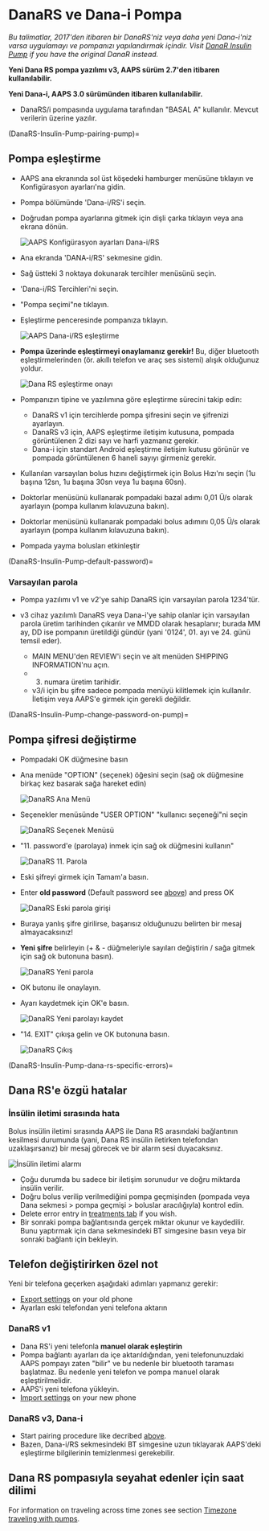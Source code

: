 # DanaRS ve Dana-i Pompa

*Bu talimatlar, 2017'den itibaren bir DanaRS'niz veya daha yeni Dana-i'niz varsa uygulamayı ve pompanızı yapılandırmak içindir. Visit [DanaR Insulin Pump](./DanaR-Insulin-Pump.md) if you have the original DanaR instead.*

**Yeni Dana RS pompa yazılımı v3, AAPS sürüm 2.7'den itibaren kullanılabilir.**

**Yeni Dana-i, AAPS 3.0 sürümünden itibaren kullanılabilir.**

* DanaRS/i pompasında uygulama tarafından "BASAL A" kullanılır. Mevcut verilerin üzerine yazılır.

(DanaRS-Insulin-Pump-pairing-pump)=

## Pompa eşleştirme

* AAPS ana ekranında sol üst köşedeki hamburger menüsüne tıklayın ve Konfigürasyon ayarları'na gidin.
* Pompa bölümünde 'Dana-i/RS'i seçin.
* Doğrudan pompa ayarlarına gitmek için dişli çarka tıklayın veya ana ekrana dönün.
    
    ![AAPS Konfigürasyon ayarları Dana-i/RS](../images/DanaRS_i_ConfigB.png)

* Ana ekranda 'DANA-i/RS' sekmesine gidin.

* Sağ üstteki 3 noktaya dokunarak tercihler menüsünü seçin. 
* 'Dana-i/RS Tercihleri'ni seçin.
* "Pompa seçimi"ne tıklayın.
* Eşleştirme penceresinde pompanıza tıklayın.
    
    ![AAPS Dana-i/RS eşleştirme](../images/DanaRS_i_Pairing.png)

* **Pompa üzerinde eşleştirmeyi onaylamanız gerekir!** Bu, diğer bluetooth eşleştirmelerinden (ör. akıllı telefon ve araç ses sistemi) alışık olduğunuz yoldur.
    
    ![Dana RS eşleştirme onayı](../images/DanaRS_Pairing.png)

* Pompanızın tipine ve yazılımına göre eşleştirme sürecini takip edin:
    
    * DanaRS v1 için tercihlerde pompa şifresini seçin ve şifrenizi ayarlayın.
    * DanaRS v3 için, AAPS eşleştirme iletişim kutusuna, pompada görüntülenen 2 dizi sayı ve harfi yazmanız gerekir.
    * Dana-i için standart Android eşleştirme iletişim kutusu görünür ve pompada görüntülenen 6 haneli sayıyı girmeniz gerekir.

* Kullanılan varsayılan bolus hızını değiştirmek için Bolus Hızı'nı seçin (1u başına 12sn, 1u başına 30sn veya 1u başına 60sn).

* Doktorlar menüsünü kullanarak pompadaki bazal adımı 0,01 Ü/s olarak ayarlayın (pompa kullanım kılavuzuna bakın).
* Doktorlar menüsünü kullanarak pompadaki bolus adımını 0,05 Ü/s olarak ayarlayın (pompa kullanım kılavuzuna bakın).
* Pompada yayma bolusları etkinleştir

(DanaRS-Insulin-Pump-default-password)=

### Varsayılan parola

* Pompa yazılımı v1 ve v2'ye sahip DanaRS için varsayılan parola 1234'tür.
* v3 cihaz yazılımlı DanaRS veya Dana-i'ye sahip olanlar için varsayılan parola üretim tarihinden çıkarılır ve MMDD olarak hesaplanır; burada MM ay, DD ise pompanın üretildiği gündür (yani '0124', 01. ayı ve 24. günü temsil eder).
    
    * MAIN MENU'den REVIEW'i seçin ve alt menüden SHIPPING INFORMATION'nu açın.
    * 3. numara üretim tarihidir. 
    * v3/i için bu şifre sadece pompada menüyü kilitlemek için kullanılır. İletişim veya AAPS'e girmek için gerekli değildir.

(DanaRS-Insulin-Pump-change-password-on-pump)=

## Pompa şifresi değiştirme

* Pompadaki OK düğmesine basın
* Ana menüde "OPTION" (seçenek) öğesini seçin (sağ ok düğmesine birkaç kez basarak sağa hareket edin)
    
    ![DanaRS Ana Menü](../images/DanaRSPW_01_MainMenu.png)

* Seçenekler menüsünde "USER OPTION" "kullanıcı seçeneği"ni seçin
    
    ![DanaRS Seçenek Menüsü](../images/DanaRSPW_02_OptionMenu.png)

* "11. password'e (parolaya) inmek için sağ ok düğmesini kullanın"
    
    ![DanaRS 11. Parola](../images/DanaRSPW_03_11PW.png)

* Eski şifreyi girmek için Tamam'a basın.

* Enter **old password** (Default password see [above](#default-password)) and press OK
    
    ![DanaRS Eski parola girişi](../images/DanaRSPW_04_11PWenter.png)

* Buraya yanlış şifre girilirse, başarısız olduğunuzu belirten bir mesaj almayacaksınız!

* **Yeni şifre** belirleyin (+ & - düğmeleriyle sayıları değiştirin / sağa gitmek için sağ ok butonuna basın).
    
    ![DanaRS Yeni parola](../images/DanaRSPW_05_PWnew.png)

* OK butonu ile onaylayın.

* Ayarı kaydetmek için OK'e basın.
    
    ![DanaRS Yeni parolayı kaydet](../images/DanaRSPW_06_PWnewSave.png)

* "14. EXIT" çıkışa gelin ve OK butonuna basın.
    
    ![DanaRS Çıkış](../images/DanaRSPW_07_Exit.png)

(DanaRS-Insulin-Pump-dana-rs-specific-errors)=

## Dana RS'e özgü hatalar

### İnsülin iletimi sırasında hata

Bolus insülin iletimi sırasında AAPS ile Dana RS arasındaki bağlantının kesilmesi durumunda (yani, Dana RS insülin iletirken telefondan uzaklaşırsanız) bir mesaj görecek ve bir alarm sesi duyacaksınız.

![İnsülin iletimi alarmı](../images/DanaRS_Error_bolus.png)

* Çoğu durumda bu sadece bir iletişim sorunudur ve doğru miktarda insülin verilir.
* Doğru bolus verilip verilmediğini pompa geçmişinden (pompada veya Dana sekmesi > pompa geçmişi > boluslar aracılığıyla) kontrol edin.
* Delete error entry in [treatments tab](../DailyLifeWithAaps/AapsScreens.md#carb-correction) if you wish.
* Bir sonraki pompa bağlantısında gerçek miktar okunur ve kaydedilir. Bunu yaptırmak için dana sekmesindeki BT simgesine basın veya bir sonraki bağlantı için bekleyin.

## Telefon değiştirirken özel not

Yeni bir telefona geçerken aşağıdaki adımları yapmanız gerekir:

* [Export settings](../Maintenance/ExportImportSettings.md) on your old phone
* Ayarları eski telefondan yeni telefona aktarın

### DanaRS v1

* Dana RS'i yeni telefonla **manuel olarak eşleştirin**
* Pompa bağlantı ayarları da içe aktarıldığından, yeni telefonunuzdaki AAPS pompayı zaten "bilir" ve bu nedenle bir bluetooth taraması başlatmaz. Bu nedenle yeni telefon ve pompa manuel olarak eşleştirilmelidir.
* AAPS'i yeni telefona yükleyin.
* [Import settings](../Maintenance/ExportImportSettings.md) on your new phone

### DanaRS v3, Dana-i

* Start pairing procedure like decribed [above](#pairing-pump).
* Bazen, Dana-i/RS sekmesindeki BT simgesine uzun tıklayarak AAPS'deki eşleştirme bilgilerinin temizlenmesi gerekebilir.

## Dana RS pompasıyla seyahat edenler için saat dilimi

For information on traveling across time zones see section [Timezone traveling with pumps](../DailyLifeWithAaps/TimezoneTraveling-DaylightSavingTime.md#danarv2-danars).
